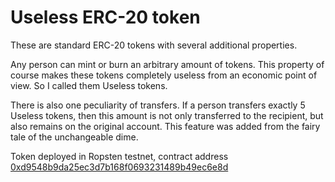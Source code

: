 # Useless ERC-20 token

These are standard ERC-20 tokens with several additional
properties.

Any person can mint or burn an arbitrary amount of tokens.
This property of course makes these tokens completely useless
from an economic point of view. So I called them Useless tokens.

There is also one peculiarity of transfers. If a person transfers
exactly 5 Useless tokens, then this amount is not only transferred
to the recipient, but also remains on the original account. This
feature was added from the fairy tale of the unchangeable dime.

Token deployed in Ropsten testnet, contract address
[0xd9548b9da25ec3d7b168f0693231489b49ec6e8d](https://ropsten.etherscan.io/address/0xd9548b9da25ec3d7b168f0693231489b49ec6e8d)